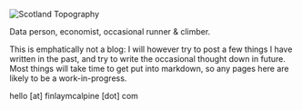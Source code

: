 
![Scotland Topography](_assets/images/scotland_topo.png)

Data person, economist, occasional runner & climber.

This is emphatically not a blog: I will however try to post a few things I have written in the past, and try to write the occasional thought down in future. Most things will take time to get put into markdown, so any pages here are likely to be a work-in-progress.

hello [at] finlaymcalpine [dot] com
